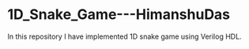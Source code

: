 # 1D_Snake_Game---HimanshuDas
In this repository I have implemented 1D snake game using Verilog HDL.
